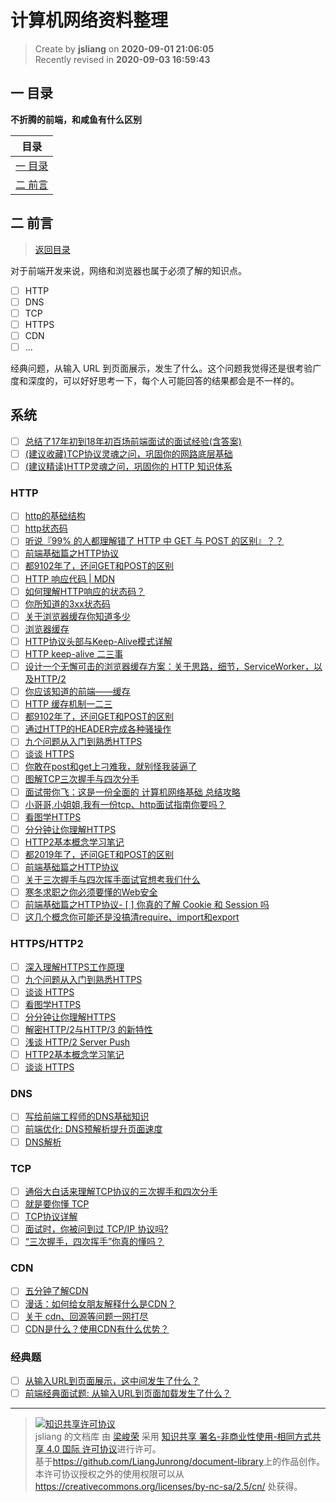 计算机网络资料整理
===

> Create by **jsliang** on **2020-09-01 21:06:05**  
> Recently revised in **2020-09-03 16:59:43**

## <a name="chapter-one" id="chapter-one"></a>一 目录

**不折腾的前端，和咸鱼有什么区别**

| 目录 |
| --- |
| [一 目录](#chapter-one) |
| <a name="catalog-chapter-two" id="catalog-chapter-two"></a>[二 前言](#chapter-two) |

## <a name="chapter-two" id="chapter-two"></a>二 前言

> [返回目录](#chapter-one)

对于前端开发来说，网络和浏览器也属于必须了解的知识点。

* [ ] HTTP
* [ ] DNS
* [ ] TCP
* [ ] HTTPS
* [ ] CDN
* [ ] ...

经典问题，从输入 URL 到页面展示，发生了什么。这个问题我觉得还是很考验广度和深度的，可以好好思考一下，每个人可能回答的结果都会是不一样的。

## 系统

* [ ] [总结了17年初到18年初百场前端面试的面试经验(含答案)](https://juejin.im/post/6844903636271644680)
* [ ] [(建议收藏)TCP协议灵魂之问，巩固你的网路底层基础](https://juejin.im/post/6844904021308735502)
* [ ] [(建议精读)HTTP灵魂之问，巩固你的 HTTP 知识体系](https://juejin.im/post/6844904100035821575)

### HTTP

* [ ] [http的基础结构](http://47.98.159.95/my_blog/http/001.html#%E8%B5%B7%E5%A7%8B%E8%A1%8C)
* [ ] [http状态码](http://47.98.159.95/my_blog/http/004.html#_1xx)
* [ ] [听说『99% 的人都理解错了 HTTP 中 GET 与 POST 的区别』？？](https://zhuanlan.zhihu.com/p/25028045)
* [ ] [前端基础篇之HTTP协议](https://juejin.im/post/5cd0438c6fb9a031ec6d3ab2)
* [ ] [都9102年了，还问GET和POST的区别](https://segmentfault.com/a/1190000018129846)
* [ ] [HTTP 响应代码 | MDN](https://developer.mozilla.org/zh-CN/docs/Web/HTTP/Status)
* [ ] [如何理解HTTP响应的状态码？](https://harttle.land/2015/08/15/http-status-code.html#header-11)
* [ ] [你所知道的3xx状态码](https://aotu.io/notes/2016/01/28/3xx-of-http-status/index.html)
* [ ] [关于浏览器缓存你知道多少](https://mp.weixin.qq.com/s/Wvc0lkLpgyEW_u7bbMdvpQ)
* [ ] [浏览器缓存](https://github.com/xiangxingchen/blog/issues/9)
* [ ] [HTTP协议头部与Keep-Alive模式详解](https://www.byvoid.com/zhs/blog/http-keep-alive-header)
* [ ] [HTTP keep-alive 二三事](https://lotabout.me/2019/Things-about-keepalive/)
* [ ] [设计一个无懈可击的浏览器缓存方案：关于思路，细节，ServiceWorker，以及HTTP/2](https://zhuanlan.zhihu.com/p/28113197)
* [ ] [你应该知道的前端——缓存](https://juejin.im/post/6844903598556446733)
* [ ] [HTTP 缓存机制一二三](https://zhuanlan.zhihu.com/p/29750583)
* [ ] [都9102年了，还问GET和POST的区别](https://segmentfault.com/a/1190000018129846)
* [ ] [通过HTTP的HEADER完成各种骚操作](https://juejin.im/post/6844903661596835854)
* [ ] [九个问题从入门到熟悉HTTPS](https://juejin.im/post/6844903521272201223)
* [ ] [谈谈 HTTPS](https://juejin.im/post/6844903504046211079)
* [ ] [你敢在post和get上刁难我，就别怪我装逼了](https://juejin.im/post/6844903508370538503)
* [ ] [图解TCP三次握手与四次分手](https://juejin.im/post/1)
* [ ] [面试带你飞：这是一份全面的 计算机网络基础 总结攻略](https://juejin.im/post/6844903592965439501)
* [ ] [小哥哥,小姐姐,我有一份tcp、http面试指南你要吗？](https://juejin.im/post/6844903592164343821)
* [ ] [看图学HTTPS](https://juejin.im/post/6844903608421449742)
* [ ] [分分钟让你理解HTTPS](https://juejin.im/post/6844903599303032845)
* [ ] [HTTP2基本概念学习笔记](https://juejin.im/post/6844903589635162120)
* [ ] [都2019年了，还问GET和POST的区别](https://zhuanlan.zhihu.com/p/57361216)
* [ ] [前端基础篇之HTTP协议](https://juejin.im/post/6844903844216832007)
* [ ] [关于三次握手与四次挥手面试官想考我们什么](https://juejin.im/post/6844903834708344840)
* [ ] [寒冬求职之你必须要懂的Web安全](https://juejin.im/post/6844903842635579405)
* [ ] [前端基础篇之HTTP协议- [ ] 你真的了解 Cookie 和 Session 吗](https://juejin.im/post/6844903842773991431)
* [ ] [这几个概念你可能还是没搞清require、import和export](https://juejin.im/post/6844903838432886791)

### HTTPS/HTTP2

* [ ] [深入理解HTTPS工作原理](https://juejin.im/post/5ca6a109e51d4544e27e3048)
* [ ] [九个问题从入门到熟悉HTTPS](https://juejin.im/post/5a2ff29c6fb9a045132aac5a)
* [ ] [谈谈 HTTPS](https://juejin.im/post/59e4c02151882578d02f4aca)
* [ ] [看图学HTTPS](https://juejin.im/post/5b0274ac6fb9a07aaa118f49)
* [ ] [分分钟让你理解HTTPS](https://juejin.im/post/5ad6ad575188255c272273c4)
* [ ] [解密HTTP/2与HTTP/3 的新特性](https://segmentfault.com/a/1190000020714686#articleHeader16)
* [ ] [浅谈 HTTP/2 Server Push](https://zhuanlan.zhihu.com/p/26757514)
* [ ] [HTTP2基本概念学习笔记](https://juejin.im/post/5acccf966fb9a028d043c6ec)
* [ ] [谈谈 HTTPS](https://juejin.im/post/59e4c02151882578d02f4aca)

### DNS

* [ ] [写给前端工程师的DNS基础知识](http://www.sunhao.win/articles/netwrok-dns.html)
* [ ] [前端优化: DNS预解析提升页面速度](https://www.jianshu.com/p/95a0c0636d28)
* [ ] [DNS解析](https://imweb.io/topic/55e3ba46771670e207a16bc8)

### TCP

* [ ] [通俗大白话来理解TCP协议的三次握手和四次分手](https://github.com/jawil/blog/issues/14)
* [ ] [就是要你懂 TCP](http://jm.taobao.org/2017/06/08/20170608/)
* [ ] [TCP协议详解](https://juejin.im/post/5ba895a06fb9a05ce95c5dac)
* [ ] [面试时，你被问到过 TCP/IP 协议吗?](https://juejin.im/post/58e36d35b123db15eb748856)
* [ ] [“三次握手，四次挥手”你真的懂吗？](https://zhuanlan.zhihu.com/p/53374516)

### CDN

* [ ] [五分钟了解CDN](https://juejin.im/post/5afa449c51882542ba07e70e)
* [ ] [漫话：如何给女朋友解释什么是CDN？](https://juejin.im/post/5d478c48e51d453c135c5a5c)
* [ ] [关于 cdn、回源等问题一网打尽](https://juejin.im/post/5af46498f265da0b8d41f6a3)
* [ ] [CDN是什么？使用CDN有什么优势？](https://www.zhihu.com/question/36514327?rf=37353035)

### 经典题

* [ ] [从输入URL到页面展示，这中间发生了什么？](https://time.geekbang.org/column/article/117637)
* [ ] [前端经典面试题: 从输入URL到页面加载发生了什么？](https://segmentfault.com/a/1190000006879700)

---

> <a rel="license" href="http://creativecommons.org/licenses/by-nc-sa/4.0/"><img alt="知识共享许可协议" style="border-width:0" src="https://i.creativecommons.org/l/by-nc-sa/4.0/88x31.png" /></a><br /><span xmlns:dct="http://purl.org/dc/terms/" property="dct:title">jsliang 的文档库</span> 由 <a xmlns:cc="http://creativecommons.org/ns#" href="https://github.com/LiangJunrong/document-library" property="cc:attributionName" rel="cc:attributionURL">梁峻荣</a> 采用 <a rel="license" href="http://creativecommons.org/licenses/by-nc-sa/4.0/">知识共享 署名-非商业性使用-相同方式共享 4.0 国际 许可协议</a>进行许可。<br />基于<a xmlns:dct="http://purl.org/dc/terms/" href="https://github.com/LiangJunrong/document-library" rel="dct:source">https://github.com/LiangJunrong/document-library</a>上的作品创作。<br />本许可协议授权之外的使用权限可以从 <a xmlns:cc="http://creativecommons.org/ns#" href="https://creativecommons.org/licenses/by-nc-sa/2.5/cn/" rel="cc:morePermissions">https://creativecommons.org/licenses/by-nc-sa/2.5/cn/</a> 处获得。